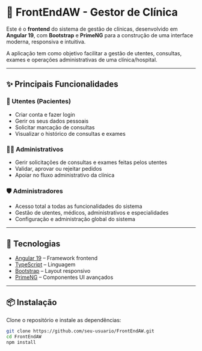 # 🏥 FrontEndAW - Gestor de Clínica

Este é o **frontend** do sistema de gestão de clínicas, desenvolvido em **Angular 19**, com **Bootstrap** e **PrimeNG** para a construção de uma interface moderna, responsiva e intuitiva.  

A aplicação tem como objetivo facilitar a gestão de utentes, consultas, exames e operações administrativas de uma clínica/hospital.  

---

## ✨ Principais Funcionalidades

### 👤 Utentes (Pacientes)
- Criar conta e fazer login
- Gerir os seus dados pessoais
- Solicitar marcação de consultas
- Visualizar o histórico de consultas e exames

### 🧑‍💼 Administrativos
- Gerir solicitações de consultas e exames feitas pelos utentes
- Validar, aprovar ou rejeitar pedidos
- Apoiar no fluxo administrativo da clínica

### 🛡️ Administradores
- Acesso total a todas as funcionalidades do sistema
- Gestão de utentes, médicos, administrativos e especialidades
- Configuração e administração global do sistema

---

## 🚀 Tecnologias
- [Angular 19](https://angular.dev/) – Framework frontend
- [TypeScript](https://www.typescriptlang.org/) – Linguagem
- [Bootstrap](https://getbootstrap.com/) – Layout responsivo
- [PrimeNG](https://primeng.org/) – Componentes UI avançados

---

## 📦 Instalação

Clone o repositório e instale as dependências:

```bash
git clone https://github.com/seu-usuario/FrontEndAW.git
cd FrontEndAW
npm install
